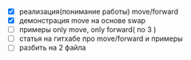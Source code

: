 - [x] реализация(понимание работы) move/forward
- [x] демонстрация move на основе swap
- [ ] примеры only move, only forward( по 3 )
- [ ] статья на гитхабе про move/forward и примеры
- [ ] разбить на 2 файла